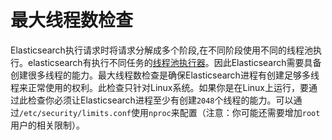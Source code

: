 # 最大线程数检查

Elasticsearch执行请求时将请求分解成多个阶段,在不同阶段使用不同的线程池执行。elasticsearch有执行不同任务的[线程池执行器](../../Modules/Thread_pool.md)。因此Elasticsearch需要具备创建很多线程的能力。最大线程数检查是确保Elasticsearch进程有创建足够多线程来正常使用的权利。此检查只针对Linux系统。如果你是在Linux上运行，要通过此检查你必须让Elasticsearch进程至少有创建`2048`个线程的能力。可以通过`/etc/security/limits.conf`使用`nproc`来配置（注意：你可能还需要增加`root`用户的相关限制）。